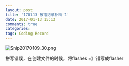 ```yaml
---
layout: post
title: '170113-报错记录补档-1'
date: 2017-01-13 15:13
comments: true
categories:  
tags: Coding Record
---
```

![Snip20170109_30.png](http://user-image.logdown.io/user/23604/blog/22592/post/1303180/AJEWktqQi5haYMjbeixw_Snip20170109_30.png)

拼写错误，在创建文件的时候，将flashes =》错写成flasher
